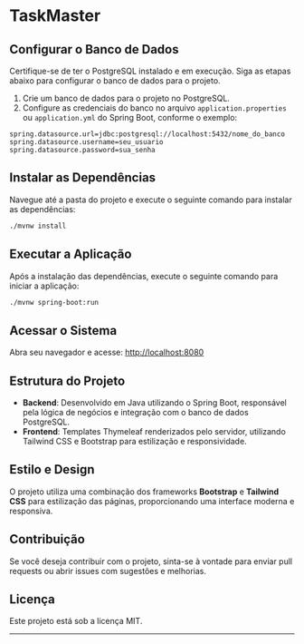 # TaskMaster

## Configurar o Banco de Dados

Certifique-se de ter o PostgreSQL instalado e em execução. Siga as etapas abaixo para configurar o banco de dados para o projeto.

1. Crie um banco de dados para o projeto no PostgreSQL.
2. Configure as credenciais do banco no arquivo `application.properties` ou `application.yml` do Spring Boot, conforme o exemplo:

```properties
spring.datasource.url=jdbc:postgresql://localhost:5432/nome_do_banco
spring.datasource.username=seu_usuario
spring.datasource.password=sua_senha
```

## Instalar as Dependências

Navegue até a pasta do projeto e execute o seguinte comando para instalar as dependências:

```bash
./mvnw install
```

## Executar a Aplicação

Após a instalação das dependências, execute o seguinte comando para iniciar a aplicação:

```bash
./mvnw spring-boot:run
```

## Acessar o Sistema

Abra seu navegador e acesse: [http://localhost:8080](http://localhost:8080)

## Estrutura do Projeto

- **Backend**: Desenvolvido em Java utilizando o Spring Boot, responsável pela lógica de negócios e integração com o banco de dados PostgreSQL.
- **Frontend**: Templates Thymeleaf renderizados pelo servidor, utilizando Tailwind CSS e Bootstrap para estilização e responsividade.

## Estilo e Design

O projeto utiliza uma combinação dos frameworks **Bootstrap** e **Tailwind CSS** para estilização das páginas, proporcionando uma interface moderna e responsiva.

## Contribuição

Se você deseja contribuir com o projeto, sinta-se à vontade para enviar pull requests ou abrir issues com sugestões e melhorias.

## Licença

Este projeto está sob a licença MIT.

---
